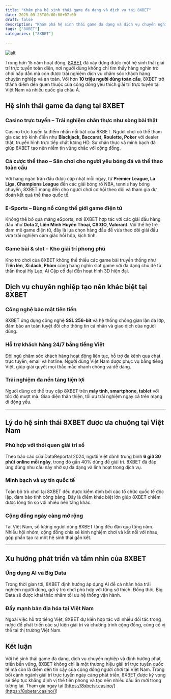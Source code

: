 ```yaml
---
title: "Khám phá hệ sinh thái game đa dạng và dịch vụ tại 8XBET"
date: 2025-09-25T00:00:00+07:00
draft: false
description: "Khám phá hệ sinh thái game đa dạng và dịch vụ chuyên nghiệp tại 8XBET – thương hiệu giải trí trực tuyến uy tín, an toàn và đẳng cấp quốc tế."
tags: ["8XBET"]
categories: ["8XBET"]

---
```

![alt](https://i.postimg.cc/RZZ8fzf1/8xbetsrcasino.jpg)


Trong hơn 15 năm hoạt động, [8XBET](https://8xbetsr.casino/) đã xây dựng được một hệ sinh thái giải trí trực tuyến toàn diện, nơi người dùng không chỉ tìm thấy hàng nghìn trò chơi hấp dẫn mà còn được trải nghiệm dịch vụ chăm sóc khách hàng chuyên nghiệp và an toàn. Với hơn **10 triệu người dùng toàn cầu**, 8XBET trở thành điểm đến quen thuộc của cộng đồng yêu thích giải trí trực tuyến tại Việt Nam và nhiều quốc gia châu Á.

## Hệ sinh thái game đa dạng tại 8XBET

### Casino trực tuyến – Trải nghiệm chân thực như sòng bài thật

Casino trực tuyến là điểm nhấn nổi bật của 8XBET. Người chơi có thể tham gia các trò kinh điển như **Blackjack, Baccarat, Roulette, Poker** với dealer thật, truyền hình trực tiếp chất lượng HD. Sự chân thực và minh bạch đã giúp 8XBET tạo nên niềm tin vững chắc với cộng đồng.

### Cá cược thể thao – Sân chơi cho người yêu bóng đá và thể thao toàn cầu

Với hàng ngàn trận đấu được cập nhật mỗi ngày, từ **Premier League, La Liga, Champions League** đến các giải bóng rổ NBA, tennis hay bóng chuyền, 8XBET mang đến cho người chơi cơ hội theo dõi và tham gia dự đoán kết quả thể thao quốc tế.

### E-Sports – Bùng nổ cùng thế giới game điện tử

Không thể bỏ qua mảng eSports, nơi 8XBET hợp tác với các giải đấu hàng đầu như **Dota 2, Liên Minh Huyền Thoại, CS:GO, Valorant**. Với thế hệ trẻ đam mê game điện tử, đây là lựa chọn hàng đầu để vừa theo dõi giải đấu vừa trải nghiệm cảm giác hồi hộp, kịch tính.

### Game bài & slot – Kho giải trí phong phú

Kho trò chơi của 8XBET không thể thiếu các game bài truyền thống như **Tiến lên, Xì dách, Phỏm** cùng hàng nghìn slot game với đa dạng chủ đề từ thần thoại Hy Lạp, Ai Cập cổ đại đến hoạt hình 3D hiện đại.

## Dịch vụ chuyên nghiệp tạo nên khác biệt tại 8XBET

### Công nghệ bảo mật tiên tiến

8XBET ứng dụng công nghệ **SSL 256-bit** và hệ thống chống gian lận đa lớp, đảm bảo an toàn tuyệt đối cho thông tin cá nhân và giao dịch của người dùng.

### Hỗ trợ khách hàng 24/7 bằng tiếng Việt

Đội ngũ chăm sóc khách hàng hoạt động liên tục, hỗ trợ đa kênh qua chat trực tuyến, email và hotline. Người dùng Việt Nam được phục vụ bằng tiếng Việt, giúp giải quyết mọi thắc mắc nhanh chóng và dễ dàng.

### Trải nghiệm đa nền tảng tiện lợi

Người dùng có thể truy cập 8XBET trên **máy tính, smartphone, tablet** với tốc độ mượt mà. Giao diện thân thiện, tối ưu trải nghiệm ngay cả trên mạng di động yếu.

* * *

## Lý do hệ sinh thái 8XBET được ưa chuộng tại Việt Nam

### Phù hợp với thói quen giải trí số

Theo báo cáo của DataReportal 2024, người Việt dành trung bình **6 giờ 30 phút online mỗi ngày**, trong đó gần 40% dùng để giải trí. 8XBET đã đáp ứng đúng nhu cầu này nhờ sự đa dạng và linh hoạt trong dịch vụ.

### Minh bạch và uy tín quốc tế

Toàn bộ trò chơi tại 8XBET đều được kiểm định bởi các tổ chức quốc tế độc lập, đảm bảo tính công bằng. Đây là điểm khác biệt lớn giúp 8XBET chiếm được lòng tin so với nhiều nền tảng khác.

### Cộng đồng ngày càng mở rộng

Tại Việt Nam, số lượng người dùng 8XBET tăng đều đặn qua từng năm. Nhiều hội nhóm, cộng đồng chia sẻ kinh nghiệm chơi và kết nối với nhau, góp phần tạo ra một hệ sinh thái gắn kết.

* * *

## Xu hướng phát triển và tầm nhìn của 8XBET

### Ứng dụng AI và Big Data

Trong thời gian tới, 8XBET định hướng áp dụng AI để cá nhân hóa trải nghiệm người dùng, gợi ý trò chơi phù hợp với từng sở thích. Đồng thời, Big Data sẽ được khai thác nhằm tối ưu hệ thống vận hành.

### Đẩy mạnh bản địa hóa tại Việt Nam

Ngoài việc hỗ trợ tiếng Việt, 8XBET dự kiến hợp tác với nhiều đối tác trong nước để phát triển các sự kiện giải trí và chương trình cộng đồng, củng cố vị thế tại thị trường Việt Nam.

## Kết luận

Với hệ sinh thái game đa dạng, dịch vụ chuyên nghiệp và định hướng phát triển bền vững, 8XBET không chỉ là một thương hiệu giải trí trực tuyến quốc tế mà còn là điểm đến tin cậy của cộng đồng người chơi tại Việt Nam. Trong bối cảnh ngành giải trí trực tuyến ngày càng phát triển, 8XBET được kỳ vọng sẽ tiếp tục khẳng định vị thế tiên phong và tạo nên nhiều dấu ấn mới trong tương lai. Tham gia ngay tại [https://8xbetsr.casino/](https://8xbetsr.casino/)!